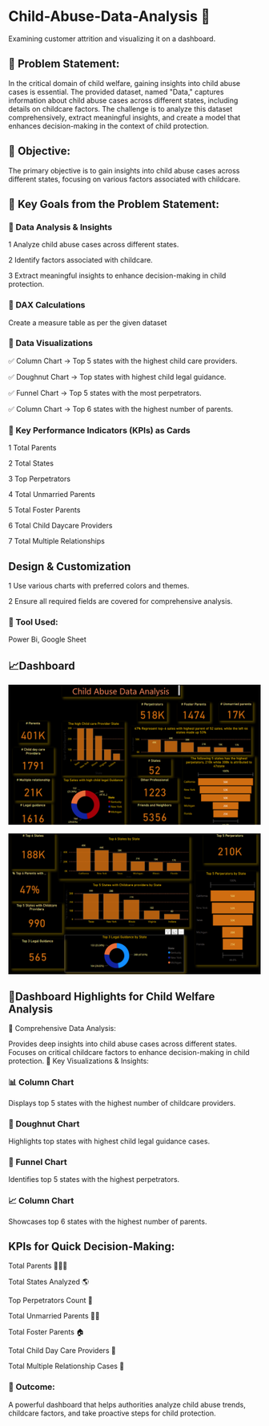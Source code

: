 # Child-Abuse-Data-Analysis 🔔

Examining customer attrition and visualizing it on a dashboard.

## 📜 Problem Statement:
In the critical domain of child welfare, gaining insights into child abuse cases is essential. The provided dataset, named "Data," captures information about child abuse cases across different states, including details on childcare factors. The challenge is to analyze this dataset comprehensively, extract meaningful insights, and create a model that enhances decision-making in the context of child protection.

## 📝 Objective:
The primary objective is to gain insights into child abuse cases across different states, focusing on various factors associated with childcare.

## 🎯 Key Goals from the Problem Statement:

### 📌 Data Analysis & Insights
1 Analyze child abuse cases across different states.

2 Identify factors associated with childcare.

3 Extract meaningful insights to enhance decision-making in child protection.

### 📌 DAX Calculations
Create a measure table as per the given dataset

### 📌 Data Visualizations
✅ Column Chart → Top 5 states with the highest child care providers.

✅ Doughnut Chart → Top states with highest child legal guidance.

✅ Funnel Chart → Top 5 states with the most perpetrators.

✅ Column Chart → Top 6 states with the highest number of parents.

### 📌 Key Performance Indicators (KPIs) as Cards
1 Total Parents

2 Total States

3 Top Perpetrators

4 Total Unmarried Parents

5 Total Foster Parents

6 Total Child Daycare Providers

7 Total Multiple Relationships

## Design & Customization
1 Use various charts with preferred colors and themes.

2 Ensure all required fields are covered for comprehensive analysis.

### 🔧 Tool Used:

Power Bi, Google Sheet

## 📈Dashboard


![Img](https://github.com/tejashgupta59/Child-Abuse-Data-Analysis/blob/main/DashBoard/Screenshot%20.png)

![Img](https://github.com/tejashgupta59/Child-Abuse-Data-Analysis/blob/main/DashBoard/Screenshot%202.png)


## 📌Dashboard Highlights for Child Welfare Analysis
🔹 Comprehensive Data Analysis:

Provides deep insights into child abuse cases across different states.
Focuses on critical childcare factors to enhance decision-making in child protection.
🔹 Key Visualizations & Insights:

### 📊 Column Chart  
Displays top 5 states with the highest number of childcare providers.

### 🍩 Doughnut Chart  
Highlights top states with highest child legal guidance cases.

### 🔻 Funnel Chart  
Identifies top 5 states with the highest perpetrators.

### 📈 Column Chart  
Showcases top 6 states with the highest number of parents.

## KPIs for Quick Decision-Making:

Total Parents 👨‍👩‍👦

Total States Analyzed 🌎

Top Perpetrators Count 🚨

Total Unmarried Parents 👩‍👦

Total Foster Parents 🏠

Total Child Day Care Providers 👶

Total Multiple Relationship Cases 🔄

### 🚀 Outcome: 

A powerful dashboard that helps authorities analyze child abuse trends, childcare factors, and take proactive steps for child protection.



